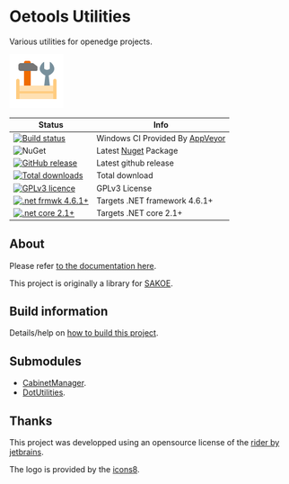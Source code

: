 # Oetools Utilities

Various utilities for openedge projects.

[![logo](docs/images/logo.png)](https://jcaillon.github.io/Oetools.Utilities/)

Status | Info
------ | --------
[![Build status](https://ci.appveyor.com/api/projects/status/vd9av4gmokfifviv/branch/master?svg=true)](https://ci.appveyor.com/project/jcaillon/oetools-Utilities) | Windows CI Provided By [AppVeyor][]
![NuGet](https://img.shields.io/nuget/v/Noyacode.Oetools.Utilities.svg) | Latest [Nuget][] Package
[![GitHub release](https://img.shields.io/github/release/jcaillon/Oetools.Utilities.svg)](https://github.com/jcaillon/Oetools.Utilities/releases/latest) | Latest github release
[![Total downloads](https://img.shields.io/github/downloads/jcaillon/Oetools.Utilities/total.svg)](https://github.com/jcaillon/Oetools.Utilities/releases) | Total download
[![GPLv3 licence](https://img.shields.io/badge/License-GPLv3-74A5C2.svg)](https://github.com/jcaillon/Oetools.Utilities/blob/master/LICENSE) | GPLv3 License
[![.net frmwk 4.6.1+](https://img.shields.io/badge/.NET%20Framework-4.6.1+-C8597A.svg)](http://go.microsoft.com/fwlink/?LinkId=671743) | Targets .NET framework 4.6.1+
[![.net core 2.1+](https://img.shields.io/badge/.NET%20core-2.1+-C8597A.svg)](https://dotnet.microsoft.com/download/dotnet-core/2.2) | Targets .NET core 2.1+

[AppVeyor]:http://www.appveyor.com/
[Nuget]:https://www.nuget.org/packages/Noyacode.Oetools.Utilities/

## About

Please refer [to the documentation here](https://jcaillon.github.io/Oetools.Utilities/).

This project is originally a library for [SAKOE](https://github.com/jcaillon/Oetools.Sakoe).

## Build information

Details/help on [how to build this project](docs/BUILD.md).

## Submodules

- [CabinetManager](https://github.com/jcaillon/CabinetManager).
- [DotUtilities](https://github.com/jcaillon/DotUtilities).

## Thanks

This project was developped using an opensource license of the [rider by jetbrains](https://www.jetbrains.com/).

The logo is provided by the [icons8](https://icons8.com/).
